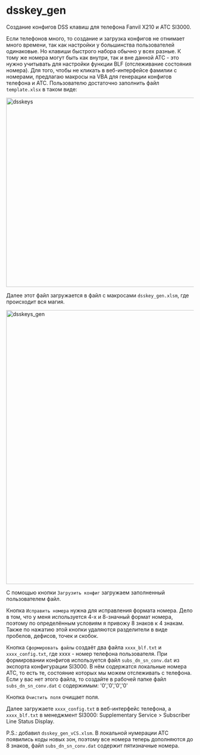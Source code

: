 # dsskey_gen
Создание конфигов DSS клавиш для телефона Fanvil X210 и АТС SI3000.

Если телефонов много, то создание и загрузка конфигов не отнимает много времени, так как настройки у большинства пользователей одинаковые. Но клавиши быстрого набора обычно у всех разные. К тому же номера могут быть как внутри, так и вне данной АТС - это нужно учитывать для настройки функции BLF (отслеживание состояния номера). Для того, чтобы не кликать в веб-интерфейсе фамилии с номерами, предлагаю макросы на VBA для генерации конфигов телефона и АТС.
Пользователю достаточно заполнить файл `template.xlsx` в таком виде:

<img width="507" alt="dsskeys" src="https://github.com/bora8572/dsskey_gen/assets/127035342/47b11a36-598f-42ad-acb6-a643670e7984">

Далее этот файл загружается в файл с макросами `dsskey_gen.xlsm`, где происходит вся магия.

<img width="734" alt="dsskeys_gen" src="https://github.com/bora8572/dsskey_gen/assets/127035342/531b164c-9703-4b73-b336-b2cde4b00851">

С помощью кнопки `Загрузить конфиг` загружаем заполненный пользователем файл.

Кнопка `Исправить номера` нужна для исправления формата номера. Дело в том, что у меня используется 4-х и 8-значный формат номера, поэтому по определённым условиям я привожу 8 знаков к 4 знакам. Также по нажатию этой кнопки удаляются разделители в виде пробелов, дефисов, точек и скобок.

Кнопка `Сформировать файлы` создаёт два файла `xxxx_blf.txt` и `xxxx_config.txt`, где xxxx - номер телефона пользователя. При формировании конфигов используется файл `subs_dn_sn_conv.dat` из экспорта конфигурации SI3000. В нём содержатся локальные номера АТС, то есть те, состояние которых мы можем отслеживать с телефона. Если у вас нет этого файла, то создайте в рабочей папке файл `subs_dn_sn_conv.dat` с содержимым:
'0','0','0','0'

Кнопка `Очистить поля` очищает поля.

Далее загружаете `xxxx_config.txt` в веб-интерфейс телефона, а `xxxx_blf.txt` в менеджмент SI3000: Supplementary Service > Subscriber Line Status Display.

P.S.: добавил `dsskey_gen_vCS.xlsm`. В локальной нумерации АТС появились коды новых зон, поэтому все номера теперь дополняются до 8 знаков, файл `subs_dn_sn_conv.dat` содержит пятизначные номера.
